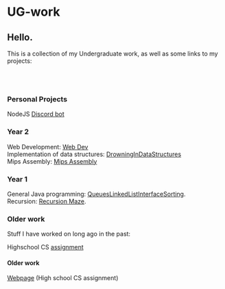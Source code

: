# UG-work
 
<h2>Hello.</h2>

This is a collection of my Undergraduate work, as well as some links to my projects:


<br><br>

### Personal Projects
NodeJS [Discord bot](https://github.com/mikooomich/Renegade-Yeet/)
<br>


### Year 2
Web Development: [Web Dev](https://github.com/mikooomich/UG-work/tree/main/src/WebDev)
<br>
Implementation of data structures: [DrowningInDataStructures](https://github.com/mikooomich/UG-work/tree/main/src/DrowningInDataStructures)
<br>
Mips Assembly: [Mips Assembly](https://github.com/mikooomich/UG-work/tree/main/src/MipsAssembly)


### Year 1
General Java programming: [QueuesLinkedListInterfaceSorting](https://github.com/mikooomich/UG-work/tree/main/src/QueuesLinkedListInterfaceSorting).
<br>
Recursion: [Recursion Maze](https://github.com/mikooomich/UG-work/tree/main/src/Recursion/Maze).
<br>



<h3>Older work</h3>
Stuff I have worked on long ago in the past:

<br>

Highschool CS [assignment](https://github.com/mikooomich/UG-work/tree/main/src/Old/fix-wage-gap/)


#### Older work
[Webpage](https://github.com/mikooomich/UG-work/tree/main/src/Old/fix-wage-gap) (High school CS assignment)

